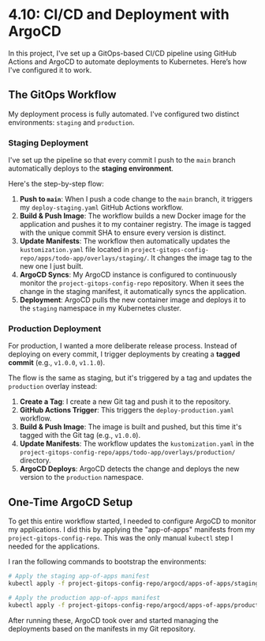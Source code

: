 # 4.10: CI/CD and Deployment with ArgoCD

In this project, I've set up a GitOps-based CI/CD pipeline using GitHub Actions and ArgoCD to automate deployments to Kubernetes. Here’s how I've configured it to work.

## The GitOps Workflow

My deployment process is fully automated. I've configured two distinct environments: `staging` and `production`.

### Staging Deployment

I've set up the pipeline so that every commit I push to the `main` branch automatically deploys to the **staging environment**.

Here's the step-by-step flow:

1.  **Push to `main`**: When I push a code change to the `main` branch, it triggers my `deploy-staging.yaml` GitHub Actions workflow.
2.  **Build & Push Image**: The workflow builds a new Docker image for the application and pushes it to my container registry. The image is tagged with the unique commit SHA to ensure every version is distinct.
3.  **Update Manifests**: The workflow then automatically updates the `kustomization.yaml` file located in `project-gitops-config-repo/apps/todo-app/overlays/staging/`. It changes the image tag to the new one I just built.
4.  **ArgoCD Syncs**: My ArgoCD instance is configured to continuously monitor the `project-gitops-config-repo` repository. When it sees the change in the staging manifest, it automatically syncs the application.
5.  **Deployment**: ArgoCD pulls the new container image and deploys it to the `staging` namespace in my Kubernetes cluster.

### Production Deployment

For production, I wanted a more deliberate release process. Instead of deploying on every commit, I trigger deployments by creating a **tagged commit** (e.g., `v1.0.0`, `v1.1.0`).

The flow is the same as staging, but it's triggered by a tag and updates the `production` overlay instead:

1.  **Create a Tag**: I create a new Git tag and push it to the repository.
2.  **GitHub Actions Trigger**: This triggers the `deploy-production.yaml` workflow.
3.  **Build & Push Image**: The image is built and pushed, but this time it's tagged with the Git tag (e.g., `v1.0.0`).
4.  **Update Manifests**: The workflow updates the `kustomization.yaml` in the `project-gitops-config-repo/apps/todo-app/overlays/production/` directory.
5.  **ArgoCD Deploys**: ArgoCD detects the change and deploys the new version to the `production` namespace.

## One-Time ArgoCD Setup

To get this entire workflow started, I needed to configure ArgoCD to monitor my applications. I did this by applying the "app-of-apps" manifests from my `project-gitops-config-repo`. This was the only manual `kubectl` step I needed for the applications.

I ran the following commands to bootstrap the environments:

```bash
# Apply the staging app-of-apps manifest
kubectl apply -f project-gitops-config-repo/argocd/apps-of-apps/staging.yaml

# Apply the production app-of-apps manifest
kubectl apply -f project-gitops-config-repo/argocd/apps-of-apps/production.yaml
```

After running these, ArgoCD took over and started managing the deployments based on the manifests in my Git repository.
